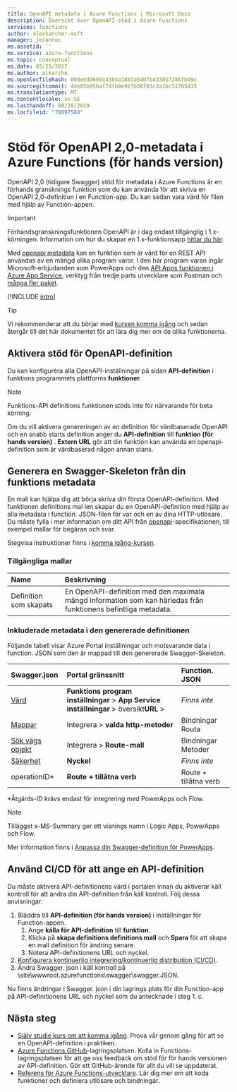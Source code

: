 ```yaml
---
title: OpenAPI metadata i Azure Functions | Microsoft Docs
description: Översikt över OpenAPI-stöd i Azure Functions
services: functions
author: alexkarcher-msft
manager: jeconnoc
ms.assetid: ''
ms.service: azure-functions
ms.topic: conceptual
ms.date: 03/23/2017
ms.author: alkarche
ms.openlocfilehash: 00dedd069914384a1883a54bfb433857286fb49c
ms.sourcegitcommit: 44e85b95baf7dfb9e92fb38f03c2a1bc31765415
ms.translationtype: MT
ms.contentlocale: sv-SE
ms.lasthandoff: 08/28/2019
ms.locfileid: "70097580"
---
```

# <a name="openapi-20-metadata-support-in-azure-functions-preview"></a>Stöd för OpenAPI 2,0-metadata i Azure Functions (för hands version)
OpenAPI 2,0 (tidigare Swagger) stöd för metadata i Azure Functions är en förhands gransknings funktion som du kan använda för att skriva en OpenAPI 2,0-definition i en Function-app. Du kan sedan vara värd för filen med hjälp av Function-appen.

> [!IMPORTANT]
> Förhandsgranskningsfunktionen OpenAPI är i dag endast tillgänglig i 1.x-körningen. Information om hur du skapar en 1.x-funktionsapp [hittar du här](./functions-versions.md#creating-1x-apps).

Med [openapi metadata](https://swagger.io/) kan en funktion som är värd för en REST API användas av en mängd olika program varor. I den här program varan ingår Microsoft-erbjudanden som PowerApps och den [API Apps funktionen i Azure App Service](../app-service/overview.md), verktyg från [](https://www.getpostman.com/docs/importing_swagger)tredje parts utvecklare som Postman och [många fler paket](https://swagger.io/tools/).

[!INCLUDE [intro](../../includes/functions-bindings-intro.md)]

>[!TIP]
>Vi rekommenderar att du börjar med [kursen komma igång](./functions-api-definition-getting-started.md) och sedan återgår till det här dokumentet för att lära dig mer om de olika funktionerna.

## <a name="enable"></a>Aktivera stöd för OpenAPI-definition
Du kan konfigurera alla OpenAPI-inställningar på sidan **API-definition** i funktions programmets plattforms **funktioner**.

> [!NOTE]
> Funktions-API definitions funktionen stöds inte för närvarande för beta körning.

Om du vill aktivera genereringen av en definition för värdbaserade OpenAPI och en snabb starts definition anger du **API-definition** till **funktion (för hands version)** . **Extern URL** gör att din funktion kan använda en openapi-definition som är värdbaserad någon annan stans.

## <a name="generate-definition"></a>Generera en Swagger-Skeleton från din funktions metadata
En mall kan hjälpa dig att börja skriva din första OpenAPI-definition. Med funktionen definitions mal len skapar du en OpenAPI-definition med hjälp av alla metadata i function. JSON-filen för var och en av dina HTTP-utlösare. Du måste fylla i mer information om ditt API från [openapi](https://swagger.io/specification/)-specifikationen, till exempel mallar för begäran och svar.

Stegvisa instruktioner finns i [komma igång-kursen](./functions-api-definition-getting-started.md).

### <a name="templates"></a>Tillgängliga mallar

|Name| Beskrivning |
|:-----|:-----|
|Definition som skapats|En OpenAPI-definition med den maximala mängd information som kan härledas från funktionens befintliga metadata.|

### <a name="quickstart-details"></a>Inkluderade metadata i den genererade definitionen

Följande tabell visar Azure Portal inställningar och motsvarande data i function. JSON som den är mappad till den genererade Swagger-Skeleton.

|Swagger.json|Portal gränssnitt|Function. JSON|
|:----|:-----|:-----|
|[Värd](https://swagger.io/specification/#fixed-fields-15)|**Funktions program inställningar** > **App Service inställningar** > översikt**URL** > |*Finns inte*
|[Mappar](https://swagger.io/specification/#paths-object-29)|Integrera > **valda http-metoder**|Bindningar Routa
|[Sök vägs objekt](https://swagger.io/specification/#path-item-object-32)|Integrera > **Route-mall**|Bindningar Metoder
|[Säkerhet](https://swagger.io/specification/#security-scheme-object-112)|**Nyckel**|*Finns inte*|
|operationID*|**Route + tillåtna verb**|Route + tillåtna verb|

\*Åtgärds-ID krävs endast för integrering med PowerApps och Flow.
> [!NOTE]
> Tillägget x-MS-Summary ger ett visnings namn i Logic Apps, PowerApps och Flow.
>
> Mer information finns i [Anpassa din Swagger-definition för PowerApps](https://powerapps.microsoft.com/tutorials/customapi-how-to-swagger/).

## <a name="CICD"></a>Använd CI/CD för att ange en API-definition

 Du måste aktivera API-definitionens värd i portalen innan du aktiverar käll kontroll för att ändra din API-definition från käll kontroll. Följ dessa anvisningar:

1. Bläddra till **API-definition (för hands version)** i inställningar för Function-appen.
   1. Ange **källa för API-definition** till **funktion**.
   1. Klicka på **skapa definitions definitions mall** och **Spara** för att skapa en mall definition för ändring senare.
   1. Notera API-definitionens URL och nyckel.
1. [Konfigurera kontinuerlig integrering/kontinuerlig distribution (CI/CD)](https://docs.microsoft.com/azure/azure-functions/functions-continuous-deployment#requirements-for-continuous-deployment).
2. Ändra Swagger. json i käll kontroll på \site\wwwroot\.azurefunctions\swagger\swagger.JSON.

Nu finns ändringar i Swagger. json i din lagrings plats för din Function-app på API-definitionens URL och nyckel som du antecknade i steg 1. c.

## <a name="next-steps"></a>Nästa steg
* [Själv studie kurs om att komma igång](functions-api-definition-getting-started.md). Prova vår genom gång för att se en OpenAPI-definition i praktiken.
* [Azure Functions GitHub](https://github.com/Azure/Azure-Functions/)-lagringsplatsen. Kolla in Functions-lagringsplatsen för att ge oss feedback om stöd för för hands versionen av API-definition. Gör ett GitHub-ärende för allt du vill se uppdaterat.
* [Referens för Azure Functions-utvecklare](functions-reference.md). Lär dig mer om att koda funktioner och definiera utlösare och bindningar.
